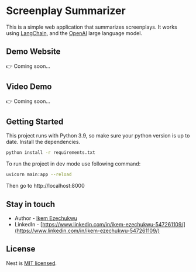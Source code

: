 # Screenplay Summarizer
This is a simple web application that summarizes screenplays.
It works using [LangChain](https://python.langchain.com/en/latest/index.html), and the [OpenAI](https://openai.com/) large language model.

## Demo Website
:point_right: Coming soon...

## Video Demo
:point_right: Coming soon...

## Getting Started
This project runs with Python 3.9, so make sure your python version is up to date.
Install the dependencies.

```bash
python install -r requirements.txt
```

To run the project in dev mode use  following command:

```bash
uvicorn main:app --reload
```

Then go to http://localhost:8000

## Stay in touch

- Author - [Ikem Ezechukwu](ikem.ezechukwu@outlook.com)
- LinkedIn - [https://www.linkedin.com/in/ikem-ezechukwu-547261109/](https://www.linkedin.com/in/ikem-ezechukwu-547261109/)


## License

Nest is [MIT licensed](LICENSE).